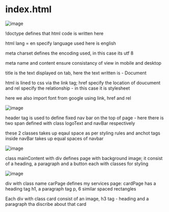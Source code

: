 # index.html

![image](https://github.com/EaswaranPottiK/WeeklyTest4CSSProperties/assets/38095510/705f01d3-3949-454a-a649-19c0b35f0cf5)

!doctype defines that html code is written here

html lang = en specify language used here is english

meta charset defines the encoding used, in this case its utf 8

meta name and content ensure consistancy of view in mobile and desktop

title is the text displayed on tab, here the text written is - Document

html is lined to css via the link tag; href specify the location of doucument and rel specify the relationship - in this case it is stylesheet 

here we also import font from google using link, href and rel

![image](https://github.com/EaswaranPottiK/WeeklyTest4CSSProperties/assets/38095510/d79a7826-4cc7-4100-a9ec-8f40b1dae792)

header tag is used to define fixed nav bar on the top of page - here there is two span defined with class logoText and navBar respectively

these 2 classes takes up eqaul space as per styling rules and anchot tags inside navBar takes up equal spaces of navbar

![image](https://github.com/EaswaranPottiK/WeeklyTest4CSSProperties/assets/38095510/b1e07f4f-0d8d-45b6-8610-58e3ca0dc04a)

class mainContent with div defines page with background image; it consist of a heading, a paragraph and a button each with classes for styling 

![image](https://github.com/EaswaranPottiK/WeeklyTest4CSSProperties/assets/38095510/ef0dcda3-4e75-42b3-8291-ef51ee66d2b2)

div with class name carPage defines my services page: cardPage has a heading tag h1, a paragraph tag p, 6 similar spaced rectangles

Each div with class card consist of an image, h3 tag - heading and a paragraph tha discribe about that card

































